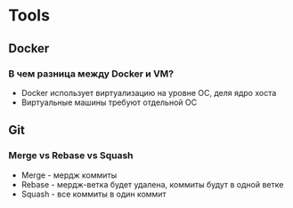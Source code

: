 # Tools

## Docker

### В чем разница между Docker и VM?

- Docker использует виртуализацию на уровне ОС, деля ядро хоста
- Виртуальные машины требуют отдельной ОС

## Git

### Merge vs Rebase vs Squash

- Merge - мердж коммиты
- Rebase - мердж-ветка будет удалена, коммиты будут в одной ветке
- Squash - все коммиты в один коммит
